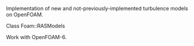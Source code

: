 Implementation of new and not-previously-implemented turbulence models on OpenFOAM.

Class Foam::RASModels

Work with OpenFOAM-6.
